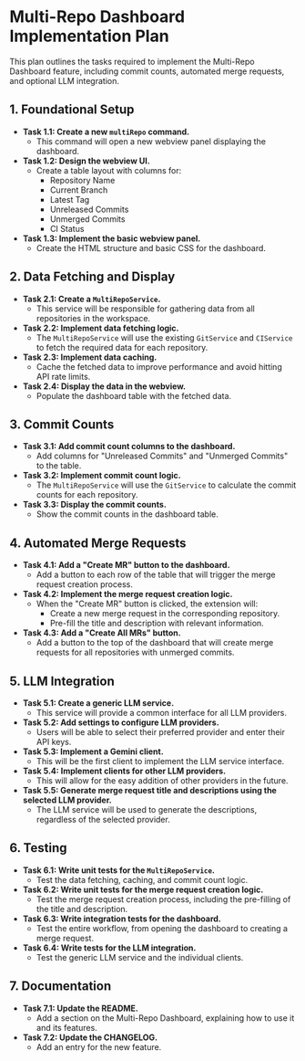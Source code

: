 # Multi-Repo Dashboard Implementation Plan

This plan outlines the tasks required to implement the Multi-Repo Dashboard feature, including commit counts, automated merge requests, and optional LLM integration.

## 1. Foundational Setup

- **Task 1.1: Create a new `multiRepo` command.**
  - This command will open a new webview panel displaying the dashboard.
- **Task 1.2: Design the webview UI.**
  - Create a table layout with columns for:
    - Repository Name
    - Current Branch
    - Latest Tag
    - Unreleased Commits
    - Unmerged Commits
    - CI Status
- **Task 1.3: Implement the basic webview panel.**
  - Create the HTML structure and basic CSS for the dashboard.

## 2. Data Fetching and Display

- **Task 2.1: Create a `MultiRepoService`.**
  - This service will be responsible for gathering data from all repositories in the workspace.
- **Task 2.2: Implement data fetching logic.**
  - The `MultiRepoService` will use the existing `GitService` and `CIService` to fetch the required data for each repository.
- **Task 2.3: Implement data caching.**
  - Cache the fetched data to improve performance and avoid hitting API rate limits.
- **Task 2.4: Display the data in the webview.**
  - Populate the dashboard table with the fetched data.

## 3. Commit Counts

- **Task 3.1: Add commit count columns to the dashboard.**
  - Add columns for "Unreleased Commits" and "Unmerged Commits" to the table.
- **Task 3.2: Implement commit count logic.**
  - The `MultiRepoService` will use the `GitService` to calculate the commit counts for each repository.
- **Task 3.3: Display the commit counts.**
  - Show the commit counts in the dashboard table.

## 4. Automated Merge Requests

- **Task 4.1: Add a "Create MR" button to the dashboard.**
  - Add a button to each row of the table that will trigger the merge request creation process.
- **Task 4.2: Implement the merge request creation logic.**
  - When the "Create MR" button is clicked, the extension will:
    - Create a new merge request in the corresponding repository.
    - Pre-fill the title and description with relevant information.
- **Task 4.3: Add a "Create All MRs" button.**
  - Add a button to the top of the dashboard that will create merge requests for all repositories with unmerged commits.

## 5. LLM Integration

- **Task 5.1: Create a generic LLM service.**
  - This service will provide a common interface for all LLM providers.
- **Task 5.2: Add settings to configure LLM providers.**
  - Users will be able to select their preferred provider and enter their API keys.
- **Task 5.3: Implement a Gemini client.**
  - This will be the first client to implement the LLM service interface.
- **Task 5.4: Implement clients for other LLM providers.**
  - This will allow for the easy addition of other providers in the future.
- **Task 5.5: Generate merge request title and descriptions using the selected LLM provider.**
  - The LLM service will be used to generate the descriptions, regardless of the selected provider.

## 6. Testing

- **Task 6.1: Write unit tests for the `MultiRepoService`.**
  - Test the data fetching, caching, and commit count logic.
- **Task 6.2: Write unit tests for the merge request creation logic.**
  - Test the merge request creation process, including the pre-filling of the title and description.
- **Task 6.3: Write integration tests for the dashboard.**
  - Test the entire workflow, from opening the dashboard to creating a merge request.
- **Task 6.4: Write tests for the LLM integration.**
  - Test the generic LLM service and the individual clients.

## 7. Documentation

- **Task 7.1: Update the README.**
  - Add a section on the Multi-Repo Dashboard, explaining how to use it and its features.
- **Task 7.2: Update the CHANGELOG.**
  - Add an entry for the new feature.
